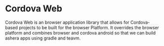 # Cordova Web

Cordova Web is an browser application library that allows for Cordova-based projects to be built for the browser Platform. It overrides the browser platform and combines browser and cordova android so that we can build ashera apps using gradle and teavm.

